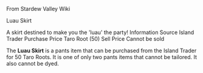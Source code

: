 From Stardew Valley Wiki

Luau Skirt

A skirt destined to make you the 'luau' the party! Information Source Island Trader Purchase Price Taro Root (50) Sell Price Cannot be sold

The **Luau Skirt** is a pants item that can be purchased from the Island Trader for 50 Taro Roots. It is one of only two pants items that cannot be tailored. It also cannot be dyed.
